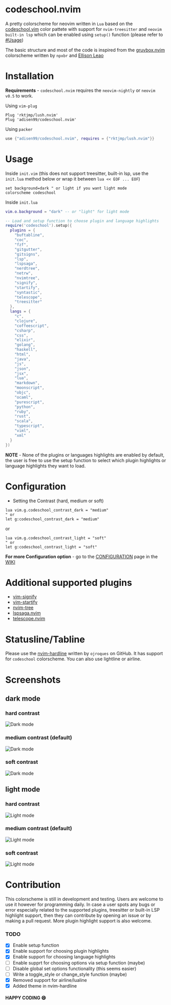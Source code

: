 # codeschool.nvim

A pretty colorscheme for neovim written in `Lua` based on the [codeschool.vim](https://github.com/flazz/vim-colorschemes/blob/master/colors/codeschool.vim) color pattete with support for `nvim-treesitter` and `neovim built-in lsp` which can be enabled using `setup()` function (please refer to [#Usage](https://github.com/adisen99/codeschool.nvim/tree/master#usage))

The basic structure and most of the code is inspired from the [gruvbox.nvim](https://github.com/npxbr/gruvbox.nvim) colorscheme written by `npxbr` and [Ellison Leao](https://github.com/ellisonleao)

# Installation

**Requirements** - `codeschool.nvim` requires the `neovim-nightly` or `neovim v0.5` to work.

Using `vim-plug`

```vim
Plug 'rktjmp/lush.nvim'
Plug 'adisen99/codeschool.nvim'
```

Using `packer`

```lua
use {"adisen99/codeschool.nvim", requires = {"rktjmp/lush.nvim"}}
```

# Usage

Inside `init.vim` (this does not support treesitter, built-in lsp, use the `init.lua` method below or wrap it between `lua << EOF ... EOF`)

```vim
set background=dark " or light if you want light mode
colorscheme codeschool
```

Inside `init.lua`
```lua
vim.o.background = "dark" -- or "light" for light mode

-- Load and setup function to choose plugin and language highlights
require('codeschool').setup({
  plugins = {
    "buftabline",
	"coc",
	"fzf",
	"gitgutter",
	"gitsigns",
	"lsp",
	"lspsaga",
	"nerdtree",
	"netrw",
	"nvimtree",
	"signify",
	"startify",
	"syntastic",
	"telescope",
	"treesitter"
  },
  langs = {
    "c",
	"clojure",
	"coffeescript",
	"csharp",
	"css",
	"elixir",
	"golang",
	"haskell",
	"html",
	"java",
	"js",
	"json",
	"jsx",
	"lua",
	"markdown",
	"moonscript",
	"objc",
	"ocaml",
	"purescript",
	"python",
	"ruby",
	"rust",
	"scala",
	"typescript",
	"viml",
	"xml"
  }
})
```

**NOTE** - None of the plugins or languages highlights are enabled by default, the user is free to use the setup function to select which plugin highlights or language highlights they want to load.

# Configuration

- Setting the Contrast (hard, medium or soft)

```vim
lua vim.g.codeschool_contrast_dark = "medium"
" or
let g:codeschool_contrast_dark = "medium"
````

or

```vim
lua vim.g.codeschool_contrast_light = "soft"
" or
let g:codeschool_contrast_light = "soft"
```
**For more Configuration option** - go to the [CONFIGURATION](https://github.com/adisen99/codeschool.nvim/wiki/Configuration) page in the [WIKI](https://github.com/adisen99/codeschool.nvim/wiki)

# Additional supported plugins

- [vim-signify](https://github.com/mhinz/vim-signify)
- [vim-startify](https://github.com/mhinz/vim-startify)
- [nvim-tree](https://github.com/kyazdani42/nvim-tree.lua)
- [lspsaga.nvim](https://github.com/glepnir/lspsaga.nvim)
- [telescope.nvim](https://github.com/nvim-telescope/telescope.nvim)

# Statusline/Tabline

Please use the [nvim-hardline](https://github.com/ojroques/nvim-hardline) written by `ojroques` on GitHub. It has support for `codeschool` colorscheme. You can also use lightline or airline.

# Screenshots

## dark mode

### hard contrast

![Dark mode](./media/dark_hard.png)

### medium contrast (default)

![Dark mode](./media/dark_medium.png)

### soft contrast

![Dark mode](./media/dark_soft.png)

## light mode

### hard contrast

![Light mode](./media/light_hard.png)

### medium contrast (default)

![Light mode](./media/light_medium.png)

### soft contrast

![Light mode](./media/light_soft.png)

# Contribution

This colorscheme is still in development and testing. Users are welcome to use it however for programming daily. In case a user spots any bugs or error especially related to the supported plugins, treesitter or built-in LSP highlight support, then they can contribute by opening an issue or by making a pull request. More plugin highlight support is also welcome.

### TODO

- [x] Enable setup function
- [x] Enable support for choosing plugin highlights
- [x] Enable support for choosing language highlights
- [ ] Enable supprt for choosing options via setup function (maybe)
- [ ] Disable global set options functionality (this seems easier)
- [ ] Write a toggle_style or change_style function (maybe)
- [x] Removed support for airline/lualine
- [x] Added theme in nvim-hardline

#### HAPPY CODING :smile:
